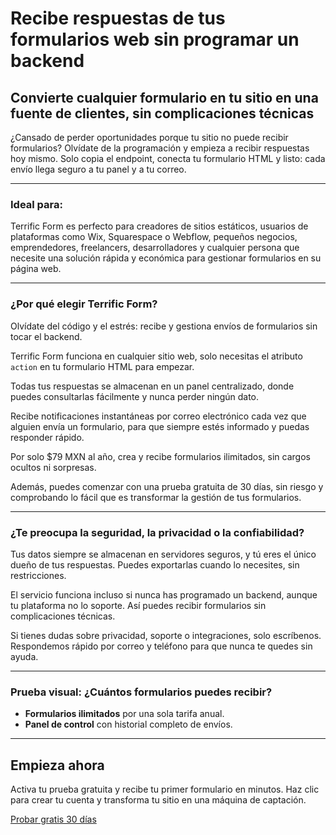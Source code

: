 # Recibe respuestas de tus formularios web sin programar un backend

## Convierte cualquier formulario en tu sitio en una fuente de clientes, sin complicaciones técnicas

¿Cansado de perder oportunidades porque tu sitio no puede recibir formularios? Olvídate de la programación y empieza a recibir respuestas hoy mismo. Solo copia el endpoint, conecta tu formulario HTML y listo: cada envío llega seguro a tu panel y a tu correo.

---

### Ideal para:

Terrific Form es perfecto para creadores de sitios estáticos, usuarios de plataformas como Wix, Squarespace o Webflow, pequeños negocios, emprendedores, freelancers, desarrolladores y cualquier persona que necesite una solución rápida y económica para gestionar formularios en su página web.

---

### ¿Por qué elegir Terrific Form?

Olvídate del código y el estrés: recibe y gestiona envíos de formularios sin tocar el backend.

Terrific Form funciona en cualquier sitio web, solo necesitas el atributo `action` en tu formulario HTML para empezar.

Todas tus respuestas se almacenan en un panel centralizado, donde puedes consultarlas fácilmente y nunca perder ningún dato.

Recibe notificaciones instantáneas por correo electrónico cada vez que alguien envía un formulario, para que siempre estés informado y puedas responder rápido.

Por solo $79 MXN al año, crea y recibe formularios ilimitados, sin cargos ocultos ni sorpresas.

Además, puedes comenzar con una prueba gratuita de 30 días, sin riesgo y comprobando lo fácil que es transformar la gestión de tus formularios.

---

### ¿Te preocupa la seguridad, la privacidad o la confiabilidad?

Tus datos siempre se almacenan en servidores seguros, y tú eres el único dueño de tus respuestas. Puedes exportarlas cuando lo necesites, sin restricciones.

El servicio funciona incluso si nunca has programado un backend, aunque tu plataforma no lo soporte. Así puedes recibir formularios sin complicaciones técnicas.

Si tienes dudas sobre privacidad, soporte o integraciones, solo escríbenos. Respondemos rápido por correo y teléfono para que nunca te quedes sin ayuda.

---

### Prueba visual: ¿Cuántos formularios puedes recibir?

- **Formularios ilimitados** por una sola tarifa anual.
- **Panel de control** con historial completo de envíos.

---

## Empieza ahora

Activa tu prueba gratuita y recibe tu primer formulario en minutos. Haz clic para crear tu cuenta y transforma tu sitio en una máquina de captación.

[Probar gratis 30 días](#registro)
